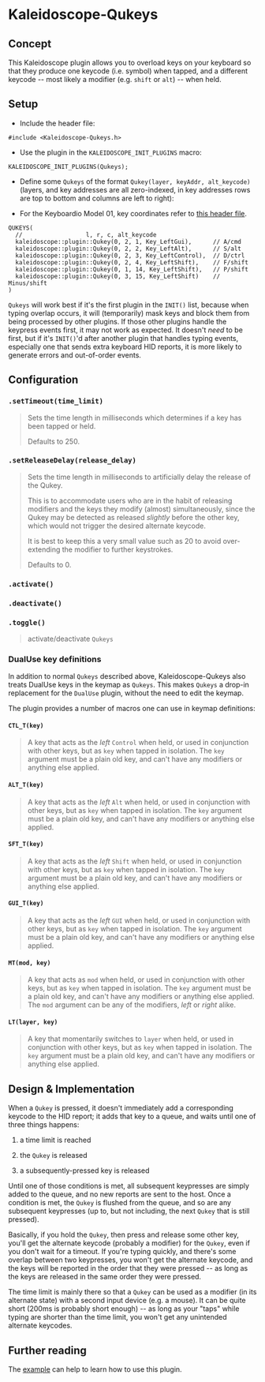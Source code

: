 # Kaleidoscope-Qukeys

## Concept

This Kaleidoscope plugin allows you to overload keys on your keyboard so that they produce
one keycode (i.e. symbol) when tapped, and a different keycode -- most likely a modifier
(e.g. `shift` or `alt`) -- when held.


## Setup

- Include the header file:
```
#include <Kaleidoscope-Qukeys.h>
```
- Use the plugin in the `KALEIDOSCOPE_INIT_PLUGINS` macro:
```
KALEIDOSCOPE_INIT_PLUGINS(Qukeys);
```

- Define some `Qukeys` of the format `Qukey(layer, keyAddr, alt_keycode)`
  (layers, and key addresses are all zero-indexed, in key addresses rows are top to bottom and
  columns are left to right):

- For the Keyboardio Model 01, key coordinates refer to [this header
  file](https://github.com/keyboardio/Kaleidoscope-Hardware-Model01/blob/f469015346535cb864a340bf8eb317d268943248/src/Kaleidoscope-Hardware-Model01.h#L267-L279).

```
QUKEYS(
  //                  l, r, c, alt_keycode
  kaleidoscope::plugin::Qukey(0, 2, 1, Key_LeftGui),      // A/cmd
  kaleidoscope::plugin::Qukey(0, 2, 2, Key_LeftAlt),      // S/alt
  kaleidoscope::plugin::Qukey(0, 2, 3, Key_LeftControl),  // D/ctrl
  kaleidoscope::plugin::Qukey(0, 2, 4, Key_LeftShift),    // F/shift
  kaleidoscope::plugin::Qukey(0, 1, 14, Key_LeftShift),   // P/shift
  kaleidoscope::plugin::Qukey(0, 3, 15, Key_LeftShift)    // Minus/shift
)
```

`Qukeys` will work best if it's the first plugin in the `INIT()` list, because when typing
overlap occurs, it will (temporarily) mask keys and block them from being processed by
other plugins. If those other plugins handle the keypress events first, it may not work as
expected. It doesn't _need_ to be first, but if it's `INIT()`'d after another plugin that
handles typing events, especially one that sends extra keyboard HID reports, it is more
likely to generate errors and out-of-order events.


## Configuration

### `.setTimeout(time_limit)`

> Sets the time length in milliseconds which determines if a key has been tapped or held.
>
> Defaults to 250.

### `.setReleaseDelay(release_delay)`

> Sets the time length in milliseconds to artificially delay the release of the Qukey.
>
> This is to accommodate users who are in the habit of releasing modifiers and the keys
> they modify (almost) simultaneously, since the Qukey may be detected as released
> *slightly* before the other key, which would not trigger the desired alternate keycode.
>
> It is best to keep this a very small value such as 20 to avoid over-extending the
> modifier to further keystrokes.
>
> Defaults to 0.

### `.activate()`
### `.deactivate()`
### `.toggle()`

> activate/deactivate `Qukeys`

### DualUse key definitions

In addition to normal `Qukeys` described above, Kaleidoscope-Qukeys also treats
DualUse keys in the keymap as `Qukeys`. This makes `Qukeys` a drop-in replacement
for the `DualUse` plugin, without the need to edit the keymap.

The plugin provides a number of macros one can use in keymap definitions:

#### `CTL_T(key)`

> A key that acts as the *left* `Control` when held, or used in conjunction with
> other keys, but as `key` when tapped in isolation. The `key` argument must be
> a plain old key, and can't have any modifiers or anything else applied.

#### `ALT_T(key)`

> A key that acts as the *left* `Alt` when held, or used in conjunction with
> other keys, but as `key` when tapped in isolation. The `key` argument must be
> a plain old key, and can't have any modifiers or anything else applied.

#### `SFT_T(key)`

> A key that acts as the *left* `Shift` when held, or used in conjunction with
> other keys, but as `key` when tapped in isolation. The `key` argument must be
> a plain old key, and can't have any modifiers or anything else applied.

#### `GUI_T(key)`

> A key that acts as the *left* `GUI` when held, or used in conjunction with
> other keys, but as `key` when tapped in isolation. The `key` argument must be
> a plain old key, and can't have any modifiers or anything else applied.

#### `MT(mod, key)`

> A key that acts as `mod` when held, or used in conjunction with other keys,
> but as `key` when tapped in isolation. The `key` argument must be a plain old
> key, and can't have any modifiers or anything else applied. The `mod` argument
> can be any of the modifiers, *left* or *right* alike.

#### `LT(layer, key)`

> A key that momentarily switches to `layer` when held, or used in conjunction
> with other keys, but as `key` when tapped in isolation. The `key` argument
> must be a plain old key, and can't have any modifiers or anything else
> applied.

## Design & Implementation

When a `Qukey` is pressed, it doesn't immediately add a corresponding keycode to the HID
report; it adds that key to a queue, and waits until one of three things happens:

1. a time limit is reached

2. the `Qukey` is released

3. a subsequently-pressed key is released

Until one of those conditions is met, all subsequent keypresses are simply added to the
queue, and no new reports are sent to the host. Once a condition is met, the `Qukey` is
flushed from the queue, and so are any subsequent keypresses (up to, but not including,
the next `Qukey` that is still pressed).

Basically, if you hold the `Qukey`, then press and release some other key, you'll get the
alternate keycode (probably a modifier) for the `Qukey`, even if you don't wait for a
timeout. If you're typing quickly, and there's some overlap between two keypresses, you
won't get the alternate keycode, and the keys will be reported in the order that they were
pressed -- as long as the keys are released in the same order they were pressed.

The time limit is mainly there so that a `Qukey` can be used as a modifier (in its
alternate state) with a second input device (e.g. a mouse). It can be quite short (200ms
is probably short enough) -- as long as your "taps" while typing are shorter than the time
limit, you won't get any unintended alternate keycodes.

## Further reading

The [example][plugin:example] can help to learn how to use this plugin.

 [plugin:example]: ../../examples/Keystrokes/Qukeys/Qukeys.ino
